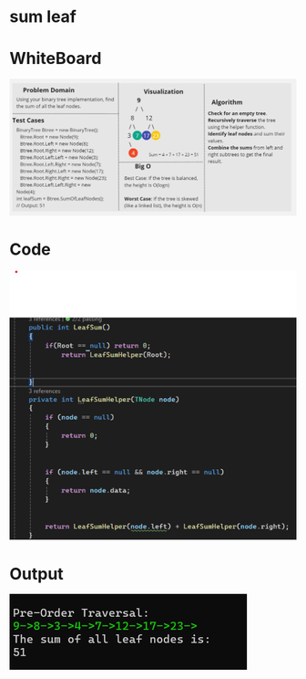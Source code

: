 ﻿# sum leaf 

# WhiteBoard

![Whiteboard](./WhiteBoardLeafSum.jpg)

# Code

![Whiteboard](./Code.png)

# Output

![Whiteboard](./LeafSumOutput.png)